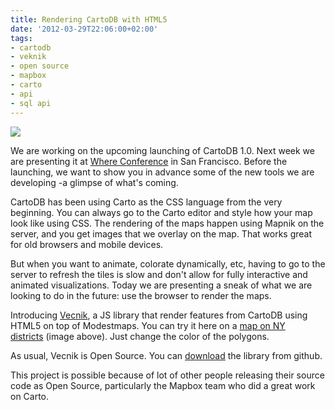 ```yaml
---
title: Rendering CartoDB with HTML5
date: '2012-03-29T22:06:00+02:00'
tags:
- cartodb
- veknik
- open source
- mapbox
- carto
- api
- sql api
---
```


<img src="http://cartodb.s3.amazonaws.com/tumblr/posts/nyc_distrincts_vecnik.png"/>

We are working on the upcoming launching of CartoDB 1.0. Next week we are presenting it at <a href="http://whereconf.com/where2012/public/schedule/detail/22820">Where Conference</a> in San Francisco. Before the launching, we want to show you in advance some of the new tools we are developing -a glimpse of what's coming.  

CartoDB has been using Carto as the CSS language from the very beginning. You can always go to the Carto editor and style how your map look like using CSS. The rendering of the maps happen using Mapnik on the server, and you get images that we overlay on the map. That works great for old browsers and mobile devices.

But when you want to animate, colorate dynamically, etc, having to go to the server to refresh the tiles is slow and don't allow for fully interactive and animated visualizations. Today we are presenting a sneak of what we are looking to do in the future: use the browser to render the maps. 

Introducing <a href="https://github.com/Vizzuality/VECNIK">Vecnik</a>, a JS library that render features from CartoDB using HTML5 on top of Modestmaps. You can try it here on a <a href="http://vizzuality.github.com/VECNIK/examples/ny_districts_animated.html#12/40.6692/-73.9855">map on NY districts</a> (image above). Just change the color of the polygons. 

As usual, Vecnik is Open Source. You can <a href="https://github.com/Vizzuality/VECNIK">download</a> the library from github.

This project is possible because of lot of other people releasing their source code as Open Source, particularly the Mapbox team who did a great work on Carto.
